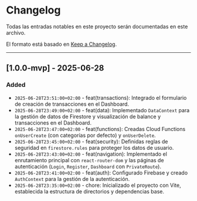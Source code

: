 # Changelog

Todas las entradas notables en este proyecto serán documentadas en este archivo.

El formato está basado en [Keep a Changelog](https://keepachangelog.com/en/1.0.0/).

---

## [1.0.0-mvp] - 2025-06-28

### Added
- `2025-06-28T23:51:00+02:00` - feat(transactions): Integrado el formulario de creación de transacciones en el Dashboard.
- `2025-06-28T23:49:00+02:00` - feat(data): Implementado `DataContext` para la gestión de datos de Firestore y visualización de balance y transacciones en el Dashboard.
- `2025-06-28T23:47:00+02:00` - feat(functions): Creadas Cloud Functions `onUserCreate` (con categorías por defecto) y `onUserDelete`.
- `2025-06-28T23:45:00+02:00` - feat(security): Definidas reglas de seguridad en `firestore.rules` para proteger los datos de usuario.
- `2025-06-28T23:43:00+02:00` - feat(navigation): Implementado el enrutamiento principal con `react-router-dom` y las páginas de autenticación (`Login`, `Register`, `Dashboard` con `PrivateRoute`).
- `2025-06-28T23:41:00+02:00` - feat(auth): Configurado Firebase y creado `AuthContext` para la gestión de la autenticación.
- `2025-06-28T23:35:00+02:00` - chore: Inicializado el proyecto con Vite, establecida la estructura de directorios y dependencias base.
